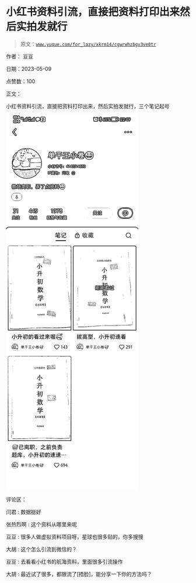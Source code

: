 # 小红书资料引流，直接把资料打印出来然后实拍发就行

> 原文：[`www.yuque.com/for_lazy/xkrm14/cgwrwhzbgv3ve0tr`](https://www.yuque.com/for_lazy/xkrm14/cgwrwhzbgv3ve0tr)

作者： 豆豆

日期：2023-05-09

点赞数：100

正文：

小红书资料引流，直接把资料打印出来，然后实拍发就行，三个笔记起号

![](img/f96bf94d69ad26a6d01ad789fa4bc593.png)  

评论区：

闫君 : 数据挺好

张热烈啊 : 这个资料从哪里来呢

豆豆 : 很多人做虚拟资料项目呀，星球也很多贴的，你多搜搜

大胡 : 这个怎么引流到微信的？

豆豆 : 去看看小红书的航海资料，里面很多引流操作

大胡 : 最近试了很多，都限流了[捂脸]，能分享一下你的方法吗？



